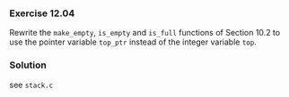 ### Exercise 12.04
Rewrite the `make_empty`, `is_empty` and `is_full` functions of Section 10.2 to
use the pointer variable `top_ptr` instead of the integer variable `top`.

### Solution
see `stack.c`